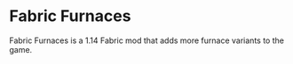 # Fabric Furnaces

Fabric Furnaces is a 1.14 Fabric mod that adds more furnace variants to the game.
